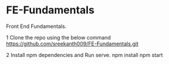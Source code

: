 # FE-Fundamentals
Front End Fundamentals.

1 Clone the repo using the below command
  https://github.com/sreekanth009/FE-Fundamentals.git

2 Install npm dependencies and Run serve.
  npm install
  npm start
  
